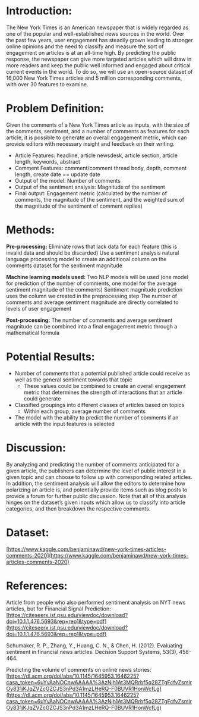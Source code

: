 # Introduction:

The New York Times is an American newspaper that is widely regarded as one of the popular and well-established news sources in the world. Over the past few years, user engagement has steadily grown leading to stronger online opinions and the need to classify and measure the sort of engagement on articles is at an all-time high. By predicting the public response, the newspaper can give more targeted articles which will draw in more readers and keep the public well informed and engaged about critical current events in the world. To do so, we will use an open-source dataset of 16,000 New York Times articles and 5 million corresponding comments, with over 30 features to examine. 

# Problem Definition:

Given the comments of a New York Times article as inputs, with the size of the comments, sentiment, and a number of comments as features for each article, it is possible to generate an overall engagement metric, which can provide editors with necessary insight and feedback on their writing.

* Article Features: headline, article newsdesk, article section, article length, keywords, abstract
* Comment Features: comment/comment thread body, depth, comment length, create date == update date
* Output of the model: Number of comments
* Output of the sentiment analysis: Magnitude of the sentiment
* Final output: Engagement metric (calculated by the number of comments, the magnitude of the sentiment, and the weighted sum of the magnitude of the sentiment of comment replies)


# Methods:
**Pre-processing:** 
Eliminate rows that lack data for each feature (this is invalid data and should be discarded)
Use a sentiment analysis natural language processing model to create an additional column on the comments dataset for the sentiment magnitude 

**Machine learning models used:**
Two NLP models will be used (one model for prediction of the number of comments, one model for the average sentiment magnitude of the comments)
Sentiment magnitude prediction uses the column we created in the preprocessing step
The number of comments and average sentiment magnitude are directly correlated to levels of user engagement

**Post-processing:**
The number of comments and average sentiment magnitude can be combined into a final engagement metric through a mathematical formula



# Potential Results:

* Number of comments that a potential published article could receive as well as the general sentiment towards that topic
  * These values could be combined to create an overall engagement metric that determines the strength of interactions that an article could generate
* Classified groupings into different classes of articles based on topics
  * Within each group, average number of comments
* The model with the ability to predict the number of comments if an article with the input features is selected

# Discussion:

By analyzing and predicting the number of comments anticipated for a given article, the publishers can determine the level of public interest in a given topic and can choose to follow up with corresponding related articles. In addition, the sentiment analysis will allow the editors to determine how polarizing an article is, and potentially provide items such as blog posts to provide a forum for further public discussion. Note that all of this analysis hinges on the dataset’s given inputs which allow us to classify into article categories, and then breakdown the respective comments.

# Dataset:

[https://www.kaggle.com/benjaminawd/new-york-times-articles-comments-2020](https://www.kaggle.com/benjaminawd/new-york-times-articles-comments-2020)

# References:

Article from people who also performed sentiment analysis on NYT news articles, but for Financial Signal Prediction:
[https://citeseerx.ist.psu.edu/viewdoc/download?doi=10.1.1.476.5693&rep=rep1&type=pdf](https://citeseerx.ist.psu.edu/viewdoc/download?doi=10.1.1.476.5693&rep=rep1&type=pdf)

Schumaker, R. P., Zhang, Y., Huang, C. N., & Chen, H. (2012). Evaluating sentiment in financial news articles. Decision Support Systems, 53(3), 458-464.

Predicting the volume of comments on online news stories:
[https://dl.acm.org/doi/abs/10.1145/1645953.1646225?casa_token=6uYvAaNOCnwAAAAA%3AzNjh1At3MQRrbf5q28ZTgFcfvZsmlrOy831jKJqZVZcGZCJS3nPd3A1mzLHeRQ-F0BUVR1HonWcfLg](https://dl.acm.org/doi/abs/10.1145/1645953.1646225?casa_token=6uYvAaNOCnwAAAAA%3AzNjh1At3MQRrbf5q28ZTgFcfvZsmlrOy831jKJqZVZcGZCJS3nPd3A1mzLHeRQ-F0BUVR1HonWcfLg)

